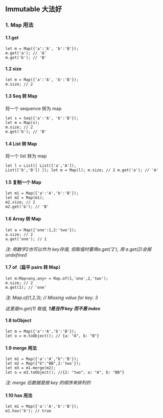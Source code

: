 ## Immutable 大法好

### 1. Map 用法
#### 1.1 get
<pre><code>let m = Map({'a':'A', 'b':'B'});
m.get('a'); // 'A'
m.get('b'); // 'B'
</code></pre>

#### 1.2 size
<pre><code>let m = Map({'a':'A', 'b':'B'});
m.size; // 2
</code></pre>

#### 1.3 Seq 转 Map
将一个 sequence 转为 map
<pre><code>let s = Seq({'a':'A', 'b':'B'});
let m = Map(s);
m.size; // 2
m.get('b'); // 'B'
</code></pre>

#### 1.4 List 转 Map
将一个 list 转为 map<pre><code>let l = List([
    List(['a','A']),
    List(['b','B'])
]);
let m = Map(l);
m.size; // 2
m.get('a'); // 'A'
</code></pre>

#### 1.5 复制一个 Map
<pre><code>let m1 = Map({'a':'A','b':'B'});
let m2 = Map(m1);
m2.size; // 2
m2.get('b'); // 'B'
</code></pre>

#### 1.6 Array 转 Map
<pre><code>let a = Map({'one':1,2:'two'});
a.size; // 2
a.get('one'); // 1
</code></pre>
_注: 用数字2也可以作为 key存值, 但取值时要用a.get('2'), 用 a.get(2)会报undefined_

#### 1.7 of（扁平 pairs 转 Map）
<pre><code>let m:Map&ltany,any&gt = Map.of(1,'one',2,'two');
m.size; // 2
m.get(1); // 'one'
</code></pre>
_注: Map.of(1,2,3); // Missing value for key: 3_

_这里是m.get(1) 取值, **1是当作 key 而不是 index**_

#### 1.8 toObject
<pre><code>let m = Map({'a':'A','b':'B'});
let o = m.toObject(); // {a: "A", b: "B"}
</code></pre>

#### 1.9 merge 用法
<pre><code>let m1 = Map({'a':'A',"b":'B'});
let m2 = Map({"b":"BB",2:'two'});
let m3 = m1.merge(m2);
let o = m3.toObject(); //{2: "two", a: "A", b: "BB"}
</code></pre>
_注: merge 后数据是按 key 的顺序来排列的_

#### 1.10 has 用法
<pre><code>let m1 = Map({'a':'A','b':'B'});
m1.has('b'); // true
</code></pre>
